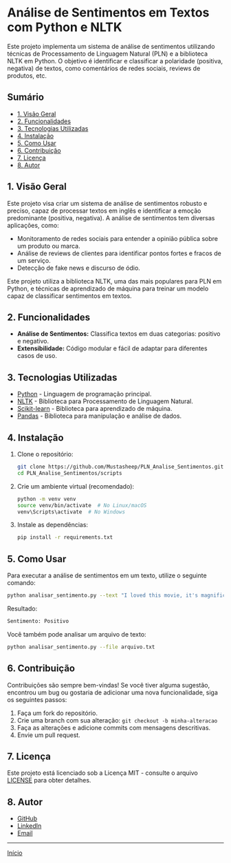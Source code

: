 # Análise de Sentimentos em Textos com Python e NLTK

Este projeto implementa um sistema de análise de sentimentos utilizando técnicas de Processamento de Linguagem Natural (PLN) e a biblioteca NLTK em Python. O objetivo é identificar e classificar a polaridade (positiva, negativa) de textos, como comentários de redes sociais, reviews de produtos, etc.

## Sumário
*   [1. Visão Geral](#1-visão-geral)
*   [2. Funcionalidades](#2-funcionalidades)
*   [3. Tecnologias Utilizadas](#3-tecnologias-utilizadas)
*   [4. Instalação](#4-instalação)
*   [5. Como Usar](#5-como-usar)
*   [6. Contribuição](#6-contribuição)
*   [7. Licença](#7-licença)
*   [8. Autor](#8-autor)


## 1. Visão Geral
Este projeto visa criar um sistema de análise de sentimentos robusto e preciso, capaz de processar textos em inglês e identificar a emoção predominante (positiva, negativa). A análise de sentimentos tem diversas aplicações, como:
*   Monitoramento de redes sociais para entender a opinião pública sobre um produto ou marca.
*   Análise de reviews de clientes para identificar pontos fortes e fracos de um serviço.
*   Detecção de fake news e discurso de ódio.

Este projeto utiliza a biblioteca NLTK, uma das mais populares para PLN em Python, e técnicas de aprendizado de máquina para treinar um modelo capaz de classificar sentimentos em textos.


## 2. Funcionalidades
*   **Análise de Sentimentos:** Classifica textos em duas categorias: positivo e negativo.
*   **Extensibilidade:** Código modular e fácil de adaptar para diferentes casos de uso.

## 3. Tecnologias Utilizadas
*   [Python](https://www.python.org/) - Linguagem de programação principal.
*   [NLTK](https://www.nltk.org/) - Biblioteca para Processamento de Linguagem Natural.
*   [Scikit-learn](https://scikit-learn.org/) - Biblioteca para aprendizado de máquina.
*   [Pandas](https://pandas.pydata.org/) - Biblioteca para manipulação e análise de dados.

## 4. Instalação

1.  Clone o repositório:
    ```bash
    git clone https://github.com/Mustasheep/PLN_Analise_Sentimentos.git
    cd PLN_Analise_Sentimentos/scripts
    ```
2.  Crie um ambiente virtual (recomendado):
    ```bash
    python -m venv venv
    source venv/bin/activate  # No Linux/macOS
    venv\Scripts\activate  # No Windows
    ```
3.  Instale as dependências:
    ```bash
    pip install -r requirements.txt
    ```

## 5. Como Usar

Para executar a análise de sentimentos em um texto, utilize o seguinte comando:

```bash
python analisar_sentimento.py --text "I loved this movie, it's magnificent."
```
Resultado:
```bash
Sentimento: Positivo
```
Você também pode analisar um arquivo de texto:
```bash
python analisar_sentimento.py --file arquivo.txt
```

## 6. Contribuição

Contribuições são sempre bem-vindas! Se você tiver alguma sugestão, encontrou um bug ou gostaria de adicionar uma nova funcionalidade, siga os seguintes passos:

1.  Faça um fork do repositório.
2.  Crie uma branch com sua alteração: `git checkout -b minha-alteracao`
3.  Faça as alterações e adicione commits com mensagens descritivas.
4.  Envie um pull request.

## 7. Licença

Este projeto está licenciado sob a Licença MIT - consulte o arquivo [LICENSE](LICENSE) para obter detalhes.

## 8. Autor

*   [GitHub](https://github.com/Mustasheep)
*   [LinkedIn](https://www.linkedin.com/in/thiago-mustasheep/)
*   [Email](thiagoassis.scientist@gmail.com)

---------------
[Início](#análise-de-sentimentos-em-textos-com-python-e-nltk)

